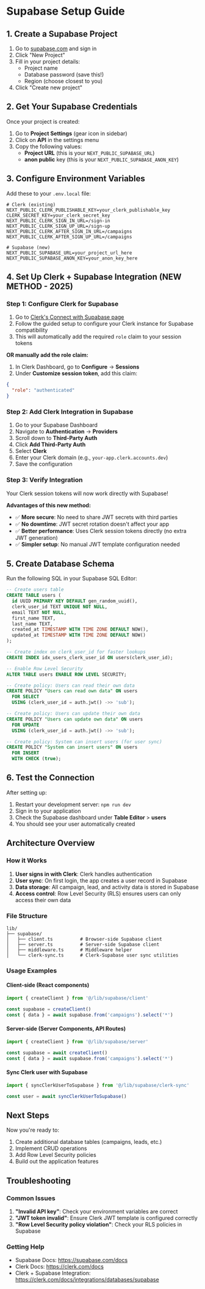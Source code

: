 # Supabase Setup Guide

## 1. Create a Supabase Project

1. Go to [supabase.com](https://supabase.com) and sign in
2. Click "New Project"
3. Fill in your project details:
   - Project name
   - Database password (save this!)
   - Region (choose closest to you)
4. Click "Create new project"

## 2. Get Your Supabase Credentials

Once your project is created:

1. Go to **Project Settings** (gear icon in sidebar)
2. Click on **API** in the settings menu
3. Copy the following values:
   - **Project URL** (this is your `NEXT_PUBLIC_SUPABASE_URL`)
   - **anon public** key (this is your `NEXT_PUBLIC_SUPABASE_ANON_KEY`)

## 3. Configure Environment Variables

Add these to your `.env.local` file:

```env
# Clerk (existing)
NEXT_PUBLIC_CLERK_PUBLISHABLE_KEY=your_clerk_publishable_key
CLERK_SECRET_KEY=your_clerk_secret_key
NEXT_PUBLIC_CLERK_SIGN_IN_URL=/sign-in
NEXT_PUBLIC_CLERK_SIGN_UP_URL=/sign-up
NEXT_PUBLIC_CLERK_AFTER_SIGN_IN_URL=/campaigns
NEXT_PUBLIC_CLERK_AFTER_SIGN_UP_URL=/campaigns

# Supabase (new)
NEXT_PUBLIC_SUPABASE_URL=your_project_url_here
NEXT_PUBLIC_SUPABASE_ANON_KEY=your_anon_key_here
```

## 4. Set Up Clerk + Supabase Integration (NEW METHOD - 2025)

### Step 1: Configure Clerk for Supabase

1. Go to [Clerk's Connect with Supabase page](https://dashboard.clerk.com/last-active?path=integrations/supabase)
2. Follow the guided setup to configure your Clerk instance for Supabase compatibility
3. This will automatically add the required `role` claim to your session tokens

**OR manually add the role claim:**

1. In Clerk Dashboard, go to **Configure** → **Sessions**
2. Under **Customize session token**, add this claim:
```json
{
  "role": "authenticated"
}
```

### Step 2: Add Clerk Integration in Supabase

1. Go to your Supabase Dashboard
2. Navigate to **Authentication** → **Providers**
3. Scroll down to **Third-Party Auth**
4. Click **Add Third-Party Auth**
5. Select **Clerk**
6. Enter your Clerk domain (e.g., `your-app.clerk.accounts.dev`)
7. Save the configuration

### Step 3: Verify Integration

Your Clerk session tokens will now work directly with Supabase! 

**Advantages of this new method:**
- ✅ **More secure**: No need to share JWT secrets with third parties
- ✅ **No downtime**: JWT secret rotation doesn't affect your app
- ✅ **Better performance**: Uses Clerk session tokens directly (no extra JWT generation)
- ✅ **Simpler setup**: No manual JWT template configuration needed

## 5. Create Database Schema

Run the following SQL in your Supabase SQL Editor:

```sql
-- Create users table
CREATE TABLE users (
  id UUID PRIMARY KEY DEFAULT gen_random_uuid(),
  clerk_user_id TEXT UNIQUE NOT NULL,
  email TEXT NOT NULL,
  first_name TEXT,
  last_name TEXT,
  created_at TIMESTAMP WITH TIME ZONE DEFAULT NOW(),
  updated_at TIMESTAMP WITH TIME ZONE DEFAULT NOW()
);

-- Create index on clerk_user_id for faster lookups
CREATE INDEX idx_users_clerk_user_id ON users(clerk_user_id);

-- Enable Row Level Security
ALTER TABLE users ENABLE ROW LEVEL SECURITY;

-- Create policy: Users can read their own data
CREATE POLICY "Users can read own data" ON users
  FOR SELECT
  USING (clerk_user_id = auth.jwt() ->> 'sub');

-- Create policy: Users can update their own data
CREATE POLICY "Users can update own data" ON users
  FOR UPDATE
  USING (clerk_user_id = auth.jwt() ->> 'sub');

-- Create policy: System can insert users (for user sync)
CREATE POLICY "System can insert users" ON users
  FOR INSERT
  WITH CHECK (true);
```

## 6. Test the Connection

After setting up:

1. Restart your development server: `npm run dev`
2. Sign in to your application
3. Check the Supabase dashboard under **Table Editor** > **users**
4. You should see your user automatically created

## Architecture Overview

### How it Works

1. **User signs in with Clerk**: Clerk handles authentication
2. **User sync**: On first login, the app creates a user record in Supabase
3. **Data storage**: All campaign, lead, and activity data is stored in Supabase
4. **Access control**: Row Level Security (RLS) ensures users can only access their own data

### File Structure

```
lib/
├── supabase/
│   ├── client.ts          # Browser-side Supabase client
│   ├── server.ts          # Server-side Supabase client
│   ├── middleware.ts      # Middleware helper
│   └── clerk-sync.ts      # Clerk-Supabase user sync utilities
```

### Usage Examples

#### Client-side (React components)
```typescript
import { createClient } from '@/lib/supabase/client'

const supabase = createClient()
const { data } = await supabase.from('campaigns').select('*')
```

#### Server-side (Server Components, API Routes)
```typescript
import { createClient } from '@/lib/supabase/server'

const supabase = await createClient()
const { data } = await supabase.from('campaigns').select('*')
```

#### Sync Clerk user with Supabase
```typescript
import { syncClerkUserToSupabase } from '@/lib/supabase/clerk-sync'

const user = await syncClerkUserToSupabase()
```

## Next Steps

Now you're ready to:
1. Create additional database tables (campaigns, leads, etc.)
2. Implement CRUD operations
3. Add Row Level Security policies
4. Build out the application features

## Troubleshooting

### Common Issues

1. **"Invalid API key"**: Check your environment variables are correct
2. **"JWT token invalid"**: Ensure Clerk JWT template is configured correctly
3. **"Row Level Security policy violation"**: Check your RLS policies in Supabase

### Getting Help

- Supabase Docs: https://supabase.com/docs
- Clerk Docs: https://clerk.com/docs
- Clerk + Supabase Integration: https://clerk.com/docs/integrations/databases/supabase

